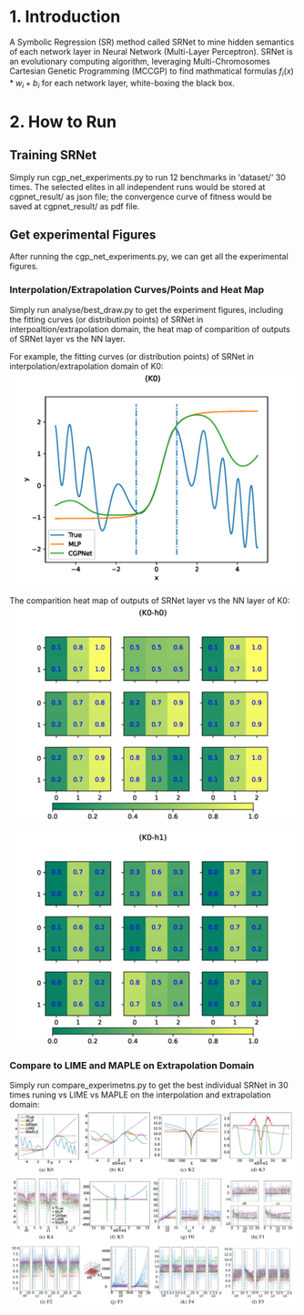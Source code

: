 # 1. Introduction
A Symbolic Regression (SR) method called SRNet to mine hidden semantics of each network layer in Neural Network 
(Multi-Layer Perceptron). SRNet is an evolutionary computing algorithm, leveraging Multi-Chromosomes Cartesian Genetic 
Programming (MCCGP) to find mathmatical formulas $f_i(x)*w_i+b_i$ for each network layer, white-boxing the black box.
# 2. How to Run
## Training SRNet 
Simply run cgp_net_experiments.py to run 12 benchmarks in 'dataset/' 30 times. The selected elites in all independent
runs would be stored at cgpnet_result/ as json file; the convergence curve of fitness would be saved at
cgpnet_result/ as pdf file.
## Get experimental Figures
After running the cgp_net_experiments.py, we can get all the experimental figures. 
### Interpolation/Extrapolation Curves/Points and Heat Map
Simply run analyse/best_draw.py to get the experiment figures, including the fitting curves (or distribution points)
of SRNet in interpoaltion/extrapolation domain, the heat map of comparition of outputs of SRNet layer vs the NN layer.

For example, the fitting curves (or distribution points) of SRNet in interpolation/extrapolation domain of K0:
![The fitting curves of SRNet in extrapolation domain of K0](https://github.com/LuoYuanzhen/SRNet/blob/master/IMG/kkk0_curves_elite%5B0%5D.png)

The comparition heat map of outputs of SRNet layer vs the NN layer of K0:
![The comparition heat map of outputs of SRNet layer vs the NN layer of K0](https://github.com/LuoYuanzhen/SRNet/blob/master/IMG/kkk0_elite%5B0%5D_0.png)

![The comparition heat map of outputs of SRNet layer vs the NN layer of K0](https://github.com/LuoYuanzhen/SRNet/blob/master/IMG/kkk0_elite%5B0%5D_1.png)

### Compare to LIME and MAPLE on Extrapolation Domain
Simply run compare_experimetns.py to get the best individual SRNet in 30 times runing vs LIME vs MAPLE on the interpolation
and extrapolation domain:
![SRNet vs LIME vs MAPLE in extrapolation domain](https://github.com/LuoYuanzhen/SRNet/blob/master/IMG/extrapolation.png)
